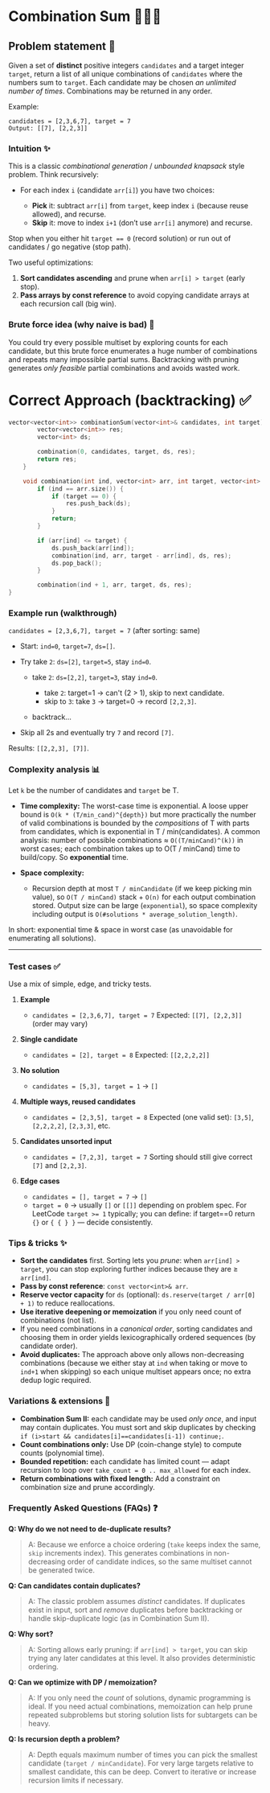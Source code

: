 # Combination Sum 🔎➕🍃


## Problem statement 📝

Given a set of **distinct** positive integers `candidates` and a target integer `target`, return a list of all unique combinations of `candidates` where the numbers sum to `target`. Each candidate may be chosen *an unlimited number of times*. Combinations may be returned in any order.

Example:

```
candidates = [2,3,6,7], target = 7
Output: [[7], [2,2,3]]
```



### Intuition ✨

This is a classic *combinational generation* / *unbounded knapsack* style problem. Think recursively:

* For each index `i` (candidate `arr[i]`) you have two choices:

  * **Pick** it: subtract `arr[i]` from `target`, keep index `i` (because reuse allowed), and recurse.
  * **Skip** it: move to index `i+1` (don’t use `arr[i]` anymore) and recurse.

Stop when you either hit `target == 0` (record solution) or run out of candidates / go negative (stop path).

Two useful optimizations:

1. **Sort candidates ascending** and prune when `arr[i] > target` (early stop).
2. **Pass arrays by const reference** to avoid copying candidate arrays at each recursion call (big win).


### Brute force idea (why naive is bad) 🐢

You could try every possible multiset by exploring counts for each candidate, but this brute force enumerates a huge number of combinations and repeats many impossible partial sums. Backtracking with pruning generates *only feasible* partial combinations and avoids wasted work.


# Correct Approach (backtracking) ✅

```cpp
vector<vector<int>> combinationSum(vector<int>& candidates, int target) {
        vector<vector<int>> res;
        vector<int> ds;

        combination(0, candidates, target, ds, res);
        return res;
    }

    void combination(int ind, vector<int> arr, int target, vector<int> &ds, vector<vector<int>> &res) {
        if (ind == arr.size()) {
            if (target == 0) {
                res.push_back(ds);
            }
            return;
        }

        if (arr[ind] <= target) {
            ds.push_back(arr[ind]);
            combination(ind, arr, target - arr[ind], ds, res);
            ds.pop_back();
        }

        combination(ind + 1, arr, target, ds, res);
}
```

### Example run (walkthrough)

`candidates = [2,3,6,7], target = 7` (after sorting: same)

* Start: `ind=0`, `target=7`, `ds=[]`.
* Try take `2`: `ds=[2]`, `target=5`, stay `ind=0`.

  * take `2`: `ds=[2,2]`, `target=3`, stay `ind=0`.

    * take `2`: target=1 → can't (2 > 1), skip to next candidate.
    * skip to `3`: take `3` → target=0 → record `[2,2,3]`.
  * backtrack...
* Skip all 2s and eventually try `7` and record `[7]`.

Results: `[[2,2,3], [7]]`.



### Complexity analysis 📊

Let `k` be the number of candidates and `target` be T.

* **Time complexity:** The worst-case time is exponential. A loose upper bound is `O(k * (T/min_cand)^{depth})` but more practically the number of valid combinations is bounded by the *compositions* of T with parts from candidates, which is exponential in T / min(candidates). A common analysis: number of possible combinations ≈ `O((T/minCand)^(k))` in worst cases; each combination takes up to O(T / minCand) time to build/copy. So **exponential** time.
* **Space complexity:**

  * Recursion depth at most `T / minCandidate` (if we keep picking min value), so `O(T / minCand)` stack + `O(n)` for each output combination stored. Output size can be large (`exponential`), so space complexity including output is `O(#solutions * average_solution_length)`.

In short: exponential time & space in worst case (as unavoidable for enumerating all solutions).

---

### Test cases ✅

Use a mix of simple, edge, and tricky tests.

1. **Example**

   * `candidates = [2,3,6,7], target = 7`
     Expected: `[[7], [2,2,3]]` (order may vary)

2. **Single candidate**

   * `candidates = [2], target = 8`
     Expected: `[[2,2,2,2]]`

3. **No solution**

   * `candidates = [5,3], target = 1` → `[]`

4. **Multiple ways, reused candidates**

   * `candidates = [2,3,5], target = 8`
     Expected (one valid set): `[3,5]`, `[2,2,2,2]`, `[2,3,3]`, etc.

5. **Candidates unsorted input**

   * `candidates = [7,2,3], target = 7`
     Sorting should still give correct `[7]` and `[2,2,3]`.

6. **Edge cases**

   * `candidates = [], target = 7` → `[]`
   * `target = 0` → usually `[]` or `[[]]` depending on problem spec. For LeetCode `target >= 1` typically; you can define: if target==0 return `{}` or `{ { } }` — decide consistently.


### Tips & tricks ✨

* **Sort the candidates** first. Sorting lets you *prune*: when `arr[ind] > target`, you can stop exploring further indices because they are ≥ `arr[ind]`.
* **Pass by const reference**: `const vector<int>& arr`.
* **Reserve vector capacity** for `ds` (optional): `ds.reserve(target / arr[0] + 1)` to reduce reallocations.
* **Use iterative deepening or memoization** if you only need count of combinations (not list).
* If you need combinations in a *canonical order*, sorting candidates and choosing them in order yields lexicographically ordered sequences (by candidate order).
* **Avoid duplicates:** The approach above only allows non-decreasing combinations (because we either stay at `ind` when taking or move to `ind+1` when skipping) so each unique multiset appears once; no extra dedup logic required.


### Variations & extensions 🔁

* **Combination Sum II:** each candidate may be used *only once*, and input may contain duplicates. You must sort and skip duplicates by checking `if (i>start && candidates[i]==candidates[i-1]) continue;`.
* **Count combinations only:** Use DP (coin-change style) to compute counts (polynomial time).
* **Bounded repetition:** each candidate has limited count — adapt recursion to loop over `take_count = 0 .. max_allowed` for each index.
* **Return combinations with fixed length:** Add a constraint on combination size and prune accordingly.

### Frequently Asked Questions (FAQs) ❓

**Q: Why do we not need to de-duplicate results?**
> A: Because we enforce a choice ordering (`take` keeps index the same, `skip` increments index). This generates combinations in non-decreasing order of candidate indices, so the same multiset cannot be generated twice.

**Q: Can candidates contain duplicates?**
> A: The classic problem assumes *distinct* candidates. If duplicates exist in input, sort and *remove* duplicates before backtracking or handle skip-duplicate logic (as in Combination Sum II).

**Q: Why sort?**
> A: Sorting allows early pruning: if `arr[ind] > target`, you can skip trying any later candidates at this level. It also provides deterministic ordering.

**Q: Can we optimize with DP / memoization?**
> A: If you only need the *count* of solutions, dynamic programming is ideal. If you need actual combinations, memoization can help prune repeated subproblems but storing solution lists for subtargets can be heavy.

**Q: Is recursion depth a problem?**
> A: Depth equals maximum number of times you can pick the smallest candidate (`target / minCandidate`). For very large targets relative to smallest candidate, this can be deep. Convert to iterative or increase recursion limits if necessary.


